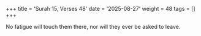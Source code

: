 +++
title = 'Surah 15, Verses 48'
date = '2025-08-27'
weight = 48
tags = []
+++

No fatigue will touch them there, nor will they ever be asked to leave.